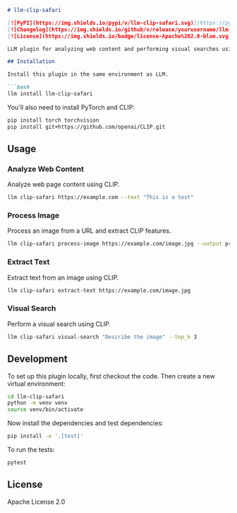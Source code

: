 ```markdown
# llm-clip-safari

[![PyPI](https://img.shields.io/pypi/v/llm-clip-safari.svg)](https://pypi.org/project/llm-clip-safari/)
[![Changelog](https://img.shields.io/github/v/release/yourusername/llm-clip-safari?include_prereleases&label=changelog)](https://github.com/yourusername/llm-clip-safari/releases)
[![License](https://img.shields.io/badge/license-Apache%202.0-blue.svg)](https://github.com/yourusername/llm-clip-safari/blob/main/LICENSE)

LLM plugin for analyzing web content and performing visual searches using CLIP.

## Installation

Install this plugin in the same environment as LLM.

```bash
llm install llm-clip-safari
```

You'll also need to install PyTorch and CLIP:

```bash
pip install torch torchvision
pip install git+https://github.com/openai/CLIP.git
```

## Usage

### Analyze Web Content

Analyze web page content using CLIP.

```bash
llm clip-safari https://example.com --text "This is a test"
```

### Process Image

Process an image from a URL and extract CLIP features.

```bash
llm clip-safari process-image https://example.com/image.jpg --output processed_image.jpg
```

### Extract Text

Extract text from an image using CLIP.

```bash
llm clip-safari extract-text https://example.com/image.jpg
```

### Visual Search

Perform a visual search using CLIP.

```bash
llm clip-safari visual-search "Describe the image" --top_k 3
```

## Development

To set up this plugin locally, first checkout the code. Then create a new virtual environment:

```bash
cd llm-clip-safari
python -m venv venv
source venv/bin/activate
```

Now install the dependencies and test dependencies:

```bash
pip install -e '.[test]'
```

To run the tests:

```bash
pytest
```

## License

Apache License 2.0
```